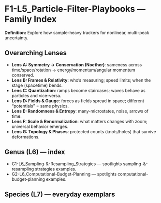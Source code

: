 # F1-L5_Particle-Filter-Playbooks — Family Index
**Definition:** Explore how sample-heavy trackers for nonlinear, multi-peak uncertainty.

## Overarching Lenses

- **Lens A: Symmetry -> Conservation (Noether)**: sameness across time/space/rotation → energy/momentum/angular momentum conserved.
- **Lens B: Frames & Relativity**: who’s measuring; speed limits; when the stage (spacetime) bends.
- **Lens C: Quantization**: ramps become staircases; waves behave as particles and vice-versa.
- **Lens D: Fields & Gauge**: forces as fields spread in space; different “potentials” = same physics.
- **Lens E: Randomness & Entropy**: many-microstates, noise, arrows of time.
- **Lens F: Scale & Renormalization**: what matters changes with zoom; universal behavior emerges.
- **Lens G: Topology & Phases**: protected counts (knots/holes) that survive deformations.

## Genus (L6) — index
- G1-L6_Sampling-&-Resampling_Strategies — spotlights sampling-&-resampling strategies examples.
- G2-L6_Computational-Budget-Planning — spotlights computational-budget-planning examples.

## Species (L7) — everyday exemplars
